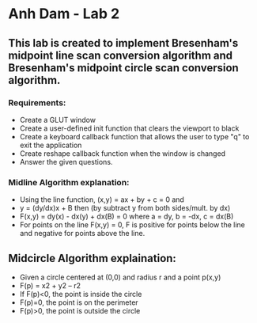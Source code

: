 # Anh Dam - Lab 2 

## This lab is created to implement Bresenham's midpoint line scan conversion algorithm and Bresenham's midpoint circle scan conversion algorithm. 

### Requirements:
- Create a GLUT window
- Create a user-defined init function that clears the viewport to black
- Create a keyboard callback function that allows the user to type "q" to exit the application
- Create reshape callback function when the window is changed
- Answer the given questions.

### Midline Algorithm explanation:
- Using the line function, (x,y) = ax + by + c = 0 and 
- y = (dy/dx)x + B then (by subtract y from both sides/mult. by dx)
- F(x,y) = dy(x) - dx(y) + dx(B) = 0 where a = dy, b = -dx, c = dx(B)
- For points on the line F(x,y) = 0, F is positive for points below the line and negative for points above the line.

## Midcircle Algorithm explaination:
- Given a circle centered at (0,0) and radius r and a point p(x,y)
- F(p) = x2 + y2 – r2
- If F(p)<0, the point is inside the circle
- F(p)=0, the point is on the perimeter
- F(p)>0, the point is outside the circle
